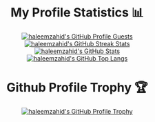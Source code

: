 <h1 align="center">My Profile Statistics 📊</h1>

<p align="center">
  <a href="https://github.com/haleemzahid"><img src="https://komarev.com/ghpvc/?&label=Profile+Views&username=haleemzahid&color=2984CC&style=flat" alt="haleemzahid's GitHub Profile Guests"/></a>
  <br />
  <a href="https://github.com/haleemzahid"><img src="https://github-readme-streak-stats.herokuapp.com/?user=haleemzahid&theme=tokyonight&hide_border=false&stroke=0000" alt="haleemzahid's GitHub Streak Stats"/></a>
  <br />
  <a href="https://github.com/haleemzahid"><img src="https://github-readme-stats.vercel.app/api?username=haleemzahid&show_icons=true&theme=tokyonight&count_private=true&include_all_commits=true" alt="haleemzahid's GitHub Stats"/></a>
  <br />
  <a href="https://github.com/haleemzahid?tab=repositories"><img src="https://github-readme-stats.vercel.app/api/top-langs/?username=haleemzahid&layout=compact&theme=tokyonight" alt="haleemzahid's GitHub Top Langs"/></a>
</p>

<h1 align="center">Github Profile Trophy 🏆</h1>

<p align="center">
  <a href="https://github.com/haleemzahid"><img src="https://github-profile-trophy.vercel.app/?username=haleemzahid&theme=onedark&no-bg=true" alt="haleemzahid's GitHub Profile Trophy"/></a>
</p>
